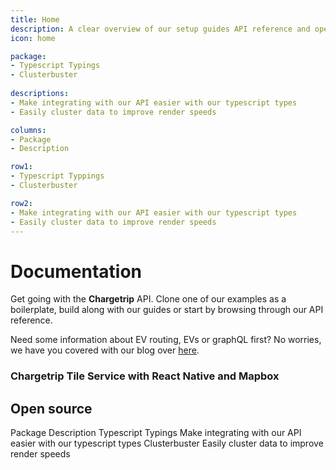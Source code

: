```yaml
---
title: Home
description: A clear overview of our setup guides API reference and open source projects.
icon: home

package: 
- Typescript Typings
- Clusterbuster
  
descriptions: 
- Make integrating with our API easier with our typescript types
- Easily cluster data to improve render speeds

columns:
- Package
- Description

row1:
- Typescript Typpings
- Clusterbuster

row2:
- Make integrating with our API easier with our typescript types
- Easily cluster data to improve render speeds
---
```


# Documentation

Get going with the **Chargetrip** API. Clone one of our examples as a boilerplate, build along with our guides or start by browsing through our API reference.

Need some information about EV routing, EVs or graphQL first? No worries, we have you covered with our blog over [here](https://medium.com/chargetrip).

<article-teaser-section title="Latest technology article">

<article-teaser src="/globe.svg" href="https://medium.com/chargetrip/chargetrip-tile-service-with-react-native-and-mapbox-228dae36a574">

### Chargetrip Tile Service with React Native and Mapbox

</article-teaser>

</article-teaser-section>

## Open source
<c-table>
    <c-row>
        <c-cell font-weight="bold" tag="th">Package</c-cell>
        <c-cell font-weight="bold" tag="th">Description</c-cell>
    </c-row>
    <c-row url="https://github.com/chargetrip/types">
        <c-cell font-weight="semibold">Typescript Typings</c-cell>
        <c-cell>Make integrating with our API easier with our typescript types</c-cell>
    </c-row>
    <c-row url="https://github.com/chargetrip/clusterbuster">
        <c-cell font-weight="semibold">Clusterbuster</c-cell>
        <c-cell>Easily cluster data to improve render speeds</c-cell>
    </c-row>
</c-table>

<examples title="Clone an example">
    <!-- Cars -->
    <example 
        href="https://examples.chargetrip.com/?id=car-list" 
        img="cars-example.png" 
        title="Query car list" 
        description="Quickly fetch a list of cars." 
        category="Cars">
    </example>
    <example 
        href="https://examples.chargetrip.com/?id=car-details" 
        img="cars-detail-example.png" 
        title="Query car details" 
        description="Query all the details of a specific car." 
        category="Cars">
    </example>
    <!-- Stations -->
    <example 
        href="https://examples.chargetrip.com/?id=stations-around" 
        img="stations-example.png" 
        title="Query stations" 
        description="Query the 20 closest stations and show them on a map." 
        category="Stations">
    </example>
    <example 
        href="https://examples.chargetrip.com/?id=station-details" 
        img="stations-info-example.png" 
        title="Query specific station" 
        description="Query and parse a complete set of station data" 
        category="Stations">
    </example>
    <example 
        href="https://examples.chargetrip.com/?id=stations-along-route" 
        img="alternative-stations-example.png" 
        title="Stations along the route" 
        description="Query and display alternative stations along a route" 
        category="Stations">
    </example>
    <!-- Routes -->
    <example 
        href="https://examples.chargetrip.com/?id=route" 
        img="route-example.png" 
        title="Build a route" 
        description="Query and mutate route information and plot it on a map" 
        category="Routes">
    </example>
    <example 
        href="https://examples.chargetrip.com/?id=elevation-plot" 
        img="elevation-example.png" 
        title="Elevation Plot" 
        description="Grab the elevation profile from a route and plot it on a graph" 
        category="Routes">
    </example>
    <example 
        href="https://examples.chargetrip.com/?id=alternative-routes" 
        img="alternative-routes-example.png" 
        title="Alternative routes" 
        description="Query and render alternative routes" 
        category="Routes">
    </example>
    <example 
        href="https://examples.chargetrip.com/?id=state-of-charge" 
        img="state-of-charge-example.png" 
        title="State of Charge" 
        description="Mutate the state of charge and reroute the journey" 
        category="Routes">
    </example>
    <!-- Tiles -->
    <example 
        href="https://examples.chargetrip.com/?id=tile-server" 
        img="tile-service-example.png" 
        title="Vector tile service" 
        description="Show stations on a map using our Vector Tile Server" 
        category="Tiles">
    </example>
</examples>
